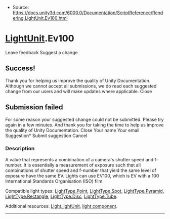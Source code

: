 * Source: https://docs.unity3d.com/6000.0/Documentation/ScriptReference/Rendering.LightUnit.Ev100.html

#  [LightUnit](https://docs.unity3d.com/6000.0/Documentation/ScriptReference/Rendering.LightUnit.html).Ev100
Leave feedback
Suggest a change
## Success!
Thank you for helping us improve the quality of Unity Documentation. Although we cannot accept all submissions, we do read each suggested change from our users and will make updates where applicable.
Close
## Submission failed
For some reason your suggested change could not be submitted. Please <a>try again</a> in a few minutes. And thank you for taking the time to help us improve the quality of Unity Documentation.
Close
Your name Your email Suggestion* Submit suggestion
Cancel
### Description
A value that represents a combination of a camera's shutter speed and f-number.
It is essentially a measurement of exposure such that all combinations of shutter speed and f-number that yield the same level of exposure have the same EV. Lights can use EV100, which is EV with a 100 International Standards Organisation (ISO) film.  
  
Compatible light types: [LightType.Point](https://docs.unity3d.com/6000.0/Documentation/ScriptReference/LightType.Point.html), [LightType.Spot](https://docs.unity3d.com/6000.0/Documentation/ScriptReference/LightType.Spot.html), [LightType.Pyramid](https://docs.unity3d.com/6000.0/Documentation/ScriptReference/LightType.Pyramid.html), [LightType.Rectangle](https://docs.unity3d.com/6000.0/Documentation/ScriptReference/LightType.Rectangle.html), [LightType.Disc](https://docs.unity3d.com/6000.0/Documentation/ScriptReference/LightType.Disc.html), [LightType.Tube](https://docs.unity3d.com/6000.0/Documentation/ScriptReference/LightType.Tube.html).  
  
Additional resources: [Light.lightUnit](https://docs.unity3d.com/6000.0/Documentation/ScriptReference/Light-lightUnit.html), [light component](https://docs.unity3d.com/6000.0/Documentation/Manual/class-Light.html).
* * *
